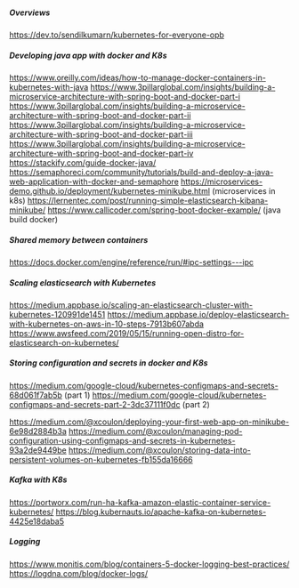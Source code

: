 ##### Overviews
https://dev.to/sendilkumarn/kubernetes-for-everyone-opb

##### Developing java app with docker and K8s
https://www.oreilly.com/ideas/how-to-manage-docker-containers-in-kubernetes-with-java
https://www.3pillarglobal.com/insights/building-a-microservice-architecture-with-spring-boot-and-docker-part-i
https://www.3pillarglobal.com/insights/building-a-microservice-architecture-with-spring-boot-and-docker-part-ii
https://www.3pillarglobal.com/insights/building-a-microservice-architecture-with-spring-boot-and-docker-part-iii
https://www.3pillarglobal.com/insights/building-a-microservice-architecture-with-spring-boot-and-docker-part-iv
https://stackify.com/guide-docker-java/
https://semaphoreci.com/community/tutorials/build-and-deploy-a-java-web-application-with-docker-and-semaphore
https://microservices-demo.github.io/deployment/kubernetes-minikube.html (microservices in k8s)
https://lernentec.com/post/running-simple-elasticsearch-kibana-minikube/
https://www.callicoder.com/spring-boot-docker-example/ (java build docker)

##### Shared memory between containers
https://docs.docker.com/engine/reference/run/#ipc-settings---ipc

##### Scaling elasticsearch with Kubernetes
https://medium.appbase.io/scaling-an-elasticsearch-cluster-with-kubernetes-120991de1451
https://medium.appbase.io/deploy-elasticsearch-with-kubernetes-on-aws-in-10-steps-7913b607abda
https://www.awsfeed.com/2019/05/15/running-open-distro-for-elasticsearch-on-kubernetes/


##### Storing configuration and secrets in docker and K8s
https://medium.com/google-cloud/kubernetes-configmaps-and-secrets-68d061f7ab5b (part 1)
https://medium.com/google-cloud/kubernetes-configmaps-and-secrets-part-2-3dc37111f0dc (part 2)

https://medium.com/@xcoulon/deploying-your-first-web-app-on-minikube-6e98d2884b3a
https://medium.com/@xcoulon/managing-pod-configuration-using-configmaps-and-secrets-in-kubernetes-93a2de9449be
https://medium.com/@xcoulon/storing-data-into-persistent-volumes-on-kubernetes-fb155da16666

##### Kafka with K8s
https://portworx.com/run-ha-kafka-amazon-elastic-container-service-kubernetes/
https://blog.kubernauts.io/apache-kafka-on-kubernetes-4425e18daba5


##### Logging 
https://www.monitis.com/blog/containers-5-docker-logging-best-practices/
https://logdna.com/blog/docker-logs/

